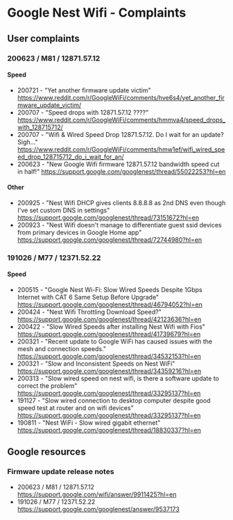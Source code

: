 # Google Nest Wifi - Complaints

## User complaints
### 200623 / M81 / 12871.57.12
#### Speed
* 200721 - "Yet another firmware update victim"
https://www.reddit.com/r/GoogleWiFi/comments/hve6s4/yet_another_firmware_update_victim/
* 200707 - "Speed drops with 12871.57.12 ????"
https://www.reddit.com/r/GoogleWiFi/comments/hmmva4/speed_drops_with_128715712/
* 200707 - "Wifi & Wired Speed Drop 12871.57.12. Do I wait for an update? Sigh..."
https://www.reddit.com/r/GoogleWiFi/comments/hmw1ef/wifi_wired_speed_drop_128715712_do_i_wait_for_an/
* 200623 - "New Google Wifi firmware 12871.57.12 bandwidth speed cut in half!"
https://support.google.com/googlenest/thread/55022253?hl=en
#### Other
* 200925 - "Nest Wifi DHCP gives clients 8.8.8.8 as 2nd DNS even though I've set custom DNS in settings"
https://support.google.com/googlenest/thread/73151672?hl=en
* 200923 - "Nest Wifi doesn't manage to differentiate guest ssid devices from primary devices in Google Home app"
https://support.google.com/googlenest/thread/72744980?hl=en


### 191026 / M77 / 12371.52.22
#### Speed
* 200515 - "Google Nest Wi-Fi: Slow Wired Speeds Despite 1Gbps Internet with CAT 6 Same Setup Before Upgrade"
https://support.google.com/googlenest/thread/46794052?hl=en
* 200424 - "Nest Wifi Throttling Download Speed?"
https://support.google.com/googlenest/thread/42123636?hl=en
* 200422 - "Slow Wired Speeds after installing Nest Wifi with Fios"
https://support.google.com/googlenest/thread/41739679?hl=en
* 200321 - "Recent update to Google WiFi has caused issues with the mesh and connection speeds."
https://support.google.com/googlenest/thread/34532153?hl=en
* 200321 - "Slow and Inconsistent Speeds on Nest WiFi"
https://support.google.com/googlenest/thread/34359216?hl=en
* 200313 - "Slow wired speed on nest wifi, is there a software update to correct the problem"
https://support.google.com/googlenest/thread/33295137?hl=en
* 191127 - "Slow wired connection to desktop computer despite good speed test at router and on wifi devices"
https://support.google.com/googlenest/thread/33295137?hl=en
* 190811 - "Nest WiFi - Slow wired gigabit ethernet"
https://support.google.com/googlenest/thread/18830337?hl=en


## Google resources
### Firmware update release notes
* 200623 / M81 / 12871.57.12
https://support.google.com/wifi/answer/9911425?hl=en
* 191026 / M77 / 12371.52.22
https://support.google.com/googlenest/answer/9537173
